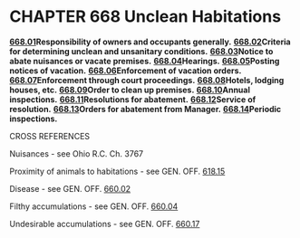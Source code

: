 CHAPTER 668 Unclean Habitations
===============================

[**668.01**](372652e2.html)**Responsibility of owners and occupants
generally.** [**668.02**](372c6d5f.html)**Criteria for determining
unclean and unsanitary conditions.** [**668.03**](37312874.html)**Notice
to abate nuisances or vacate premises.**
[**668.04**](373694ed.html)**Hearings.**
[**668.05**](37393ff6.html)**Posting notices of vacation.**
[**668.06**](373dba24.html)**Enforcement of vacation orders.**
[**668.07**](3741a747.html)**Enforcement through court proceedings.**
[**668.08**](37459aa9.html)**Hotels, lodging houses, etc.**
[**668.09**](374a68b5.html)**Order to clean up premises.**
[**668.10**](374f4dc0.html)**Annual inspections.**
[**668.11**](375294a8.html)**Resolutions for abatement.**
[**668.12**](37565961.html)**Service of resolution.**
[**668.13**](37590601.html)**Orders for abatement from Manager.**
[**668.14**](375e73b8.html)**Periodic inspections.**

CROSS REFERENCES

Nuisances - see Ohio R.C. Ch. 3767

Proximity of animals to habitations - see GEN. OFF.
[618.15](2c5f76f0.html)

Disease - see GEN. OFF. [660.02](357e4928.html)

Filthy accumulations - see GEN. OFF. [660.04](3591ce06.html)

Undesirable accumulations - see GEN. OFF. [660.17](360145d6.html)
